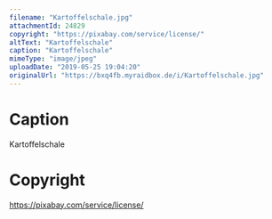 ```yaml
---
filename: "Kartoffelschale.jpg"
attachmentId: 24829
copyright: "https://pixabay.com/service/license/"
altText: "Kartoffelschale"
caption: "Kartoffelschale"
mimeType: "image/jpeg"
uploadDate: "2019-05-25 19:04:20"
originalUrl: "https://bxq4fb.myraidbox.de/i/Kartoffelschale.jpg"
---
```


# Caption

Kartoffelschale

# Copyright

https://pixabay.com/service/license/
